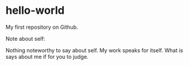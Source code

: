 # hello-world
My first repository on Github.

Note about self:

Nothing noteworthy to say about self. My work speaks for itself. What is says about me if for you to judge.
